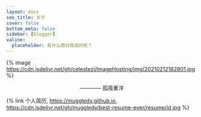 ```yaml
---
layout: docs
seo_title: 关于
cover: false
bottom_meta: false
sidebar: [blogger]
valine:
  placeholder: 有什么想对我说的呢？
---
```

{% image https://cdn.jsdelivr.net/gh/celestezj/ImageHosting/img/20210212182801.jpg %}

<div style="text-align:center;" id="aboutsubtitle">———— 孤筏重洋</div>

{% link 个人简历, https://muggledy.github.io, https://cdn.jsdelivr.net/gh/muggledy/best-resume-ever/resume/id.jpg %}

<script>
var aboutsubtitle = document.getElementById('aboutsubtitle');
scrollfont(aboutsubtitle,[aboutsubtitle.textContent]);
</script>